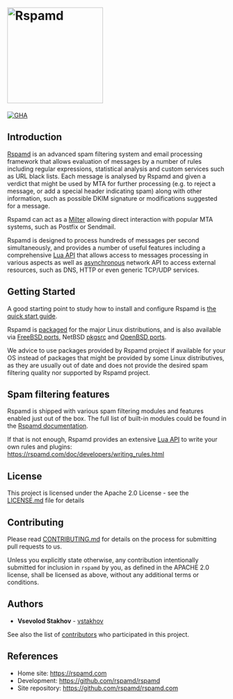 # <a href="https://rspamd.com"><img src="https://rspamd.com/img/rspamd_logo_black.png" alt="Rspamd" width="220px"/></a>

[![GHA](https://github.com/rspamd/rspamd/actions/workflows/ci.yml/badge.svg)](https://github.com/rspamd/rspamd/actions/workflows/ci.yml)


## Introduction

[Rspamd](https://rspamd.com) is an advanced spam filtering system and email processing framework that allows evaluation of messages by a number of
rules including regular expressions, statistical analysis and custom services
such as URL black lists. Each message is analysed by Rspamd and given a verdict that might be used by MTA for further processing (e.g. to reject a message, or add a special header indicating spam) along with other information, such as possible DKIM signature or modifications suggested for a message.

Rspamd can act as a [Milter](https://en.wikipedia.org/wiki/Milter) allowing direct interaction with popular MTA systems, such as Postfix or Sendmail.

Rspamd is designed to process hundreds of messages per second simultaneously, and provides a number of
useful features including a comprehensive [Lua API](https://rspamd.com/doc/lua/) that allows access to messages processing in various aspects as well as [asynchronous](https://rspamd.com/doc/lua/sync_async.html) network API to access external resources, such as DNS, HTTP or even generic TCP/UDP services.


## Getting Started

A good starting point to study how to install and configure Rspamd is [the quick start guide](https://rspamd.com/doc/tutorials/quickstart.html).

Rspamd is [packaged](https://rspamd.com/downloads.html) for the major Linux distributions, and is also available via [FreeBSD ports](https://freshports.org/mail/rspamd), NetBSD [pkgsrc](https://pkgsrc.org) and [OpenBSD ports](http://openports.se/mail/rspamd).

We advice to use packages provided by Rspamd project if available for your OS instead of packages that might be provided by some Linux distributives, as they are usually out of date and does not provide the desired spam filtering quality nor supported by Rspamd project.

## Spam filtering features

Rspamd is shipped with various spam filtering modules and features enabled just out of the box.
The full list of built-in modules could be found in the [Rspamd documentation](https://rspamd.com/doc/modules/).

If that is not enough, Rspamd provides an extensive [Lua API](https://rspamd.com/doc/lua/) to write your own rules and plugins: <https://rspamd.com/doc/developers/writing_rules.html>

## License

This project is licensed under the Apache 2.0 License - see the [LICENSE.md](LICENSE.md) file for details

## Contributing

Please read [CONTRIBUTING.md](CONTRIBUTING.md) for details on the process for submitting pull requests to us.

Unless you explicitly state otherwise, any contribution intentionally submitted for inclusion in `rspamd` by you, as defined in the APACHE 2.0 license, shall be licensed as above, without any additional terms or conditions.

## Authors

* **Vsevolod Stakhov** - [vstakhov](https://github.com/vstakhov)

See also the list of [contributors](AUTHORS.md) who participated in this project.


## References

* Home site: <https://rspamd.com>
* Development: <https://github.com/rspamd/rspamd>
* Site repository: <https://github.com/rspamd/rspamd.com>
